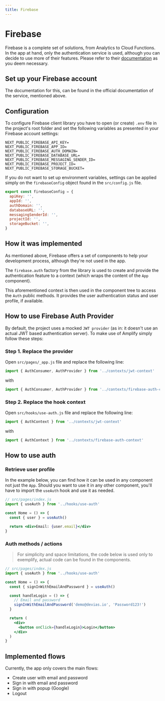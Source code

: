 ```yaml
---
title: Firebase
---
```


# Firebase

Firebase is a complete set of solutions, from Analytics to Cloud Functions. In the app at hand, only
the authentication service is used, although you can decide to use more of their features. Please
refer to their [documentation](https://firebase.google.com/docs)
as you deem necessary.

## Set up your Firebase account

The documentation for this, can be found in the official documentation of the service, mentioned
above.

## Configuration

To configure Firebase client library you have to open (or create) `.env` file in the project's root
folder and set the following variables as presented in your Firebase account settings:

```shell
NEXT_PUBLIC_FIREBASE_API_KEY=
NEXT_PUBLIC_FIREBASE_APP_ID=
NEXT_PUBLIC_FIREBASE_AUTH_DOMAIN=
NEXT_PUBLIC_FIREBASE_DATABASE_URL=
NEXT_PUBLIC_FIREBASE_MESSAGING_SENDER_ID=
NEXT_PUBLIC_FIREBASE_PROJECT_ID=
NEXT_PUBLIC_FIREBASE_STORAGE_BUCKET=
```

If you do not want to set up environment variables, settings can be applied simply on
the `firebaseConfig` object found in the `src/config.js` file.

```js
export const firebaseConfig = {
  apiKey: '',
  appId: '',
  authDomain: '',
  databaseURL: '',
  messagingSenderId: '',
  projectId: '',
  storageBucket: '',
}
```

## How it was implemented

As mentioned above, Firebase offers a set of components to help your development process, although
they're not used in the app.

The `firebase.auth` factory from the library is used to create and provide the authentication
feature to a context (which wraps the content of the `App` component).

This aforementioned context is then used in the component tree to access the `Auth` public methods.
It provides the user authentication status and user profile, if available.

## How to use Firebase Auth Provider

By default, the project uses a mocked `JWT provider` (as in: it doesn't use an actual JWT based
authentication server). To make use of Amplify simply follow these steps:

### Step 1. Replace the provider

Open `src/pages/_app.js` file and replace the following line:

```js
import { AuthConsumer, AuthProvider } from '../contexts/jwt-context'
```

with

```js
import { AuthConsumer, AuthProvider } from '../contexts/firebase-auth-context'
```

### Step 2. Replace the hook context

Open `src/hooks/use-auth.js` file and replace the following line:

```js
import { AuthContext } from '../contexts/jwt-context'
```

with

```js
import { AuthContext } from '../contexts/firebase-auth-context'
```

## How to use auth

### Retrieve user profile

In the example below, you can find how it can be used in any component not just the `App`. Should
you want to use it in any other component, you'll have to import the `useAuth` hook and use it as
needed.

```jsx
// src/pages/index.js
import { useAuth } from '../hooks/use-auth'

const Home = () => {
  const { user } = useAuth()

  return <div>Email: {user.email}</div>
}
```

### Auth methods / actions

> For simplicity and space limitations, the code below is used only to exemplify, actual code can be found in the components.

```jsx
// src/pages/index.js
import { useAuth } from '../hooks/use-auth'

const Home = () => {
  const { signInWithEmailAndPassword } = useAuth()

  const handleLogin = () => {
    // Email and password
    signInWithEmailAndPassword('demo@devias.io', 'Password123!')
  }

  return (
    <div>
      <button onClick={handleLogin}>Login</button>
    </div>
  )
}
```

## Implemented flows

Currently, the app only covers the main flows:

- Create user with email and password
- Sign in with email and password
- Sign in with popup (Google)
- Logout
